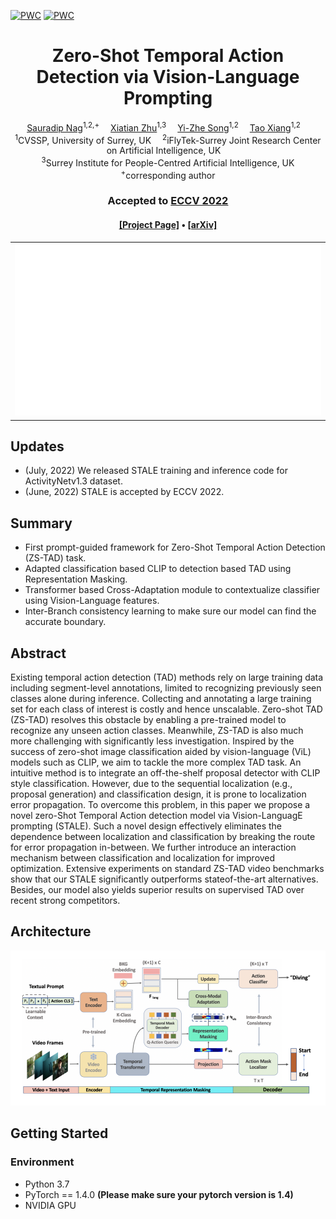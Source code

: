 [![PWC](https://img.shields.io/endpoint.svg?url=https://paperswithcode.com/badge/zero-shot-temporal-action-detection-via/zero-shot-action-detection-on-activitynet-1-3)](https://paperswithcode.com/sota/zero-shot-action-detection-on-activitynet-1-3?p=zero-shot-temporal-action-detection-via)
[![PWC](https://img.shields.io/endpoint.svg?url=https://paperswithcode.com/badge/zero-shot-temporal-action-detection-via/zero-shot-action-detection-on-thumos-14)](https://paperswithcode.com/sota/zero-shot-action-detection-on-thumos-14?p=zero-shot-temporal-action-detection-via)

<div align="center">

<h1>Zero-Shot Temporal Action Detection via Vision-Language Prompting</h1>

<div>
    <a href='https://sauradip.github.io/' target='_blank'>Sauradip Nag</a><sup>1,2,+</sup>&emsp;
    <a href='https://scholar.google.co.uk/citations?hl=en&user=ZbA-z1cAAAAJ&view_op=list_works&sortby=pubdate' target='_blank'>Xiatian Zhu</a><sup>1,3</sup>&emsp;
    <a href='https://scholar.google.co.uk/citations?user=irZFP_AAAAAJ&hl=en' target='_blank'>Yi-Zhe Song</a><sup>1,2</sup>&emsp;
    <a href='https://scholar.google.co.uk/citations?hl=en&user=MeS5d4gAAAAJ&view_op=list_works&sortby=pubdate' target='_blank'>Tao Xiang</a><sup>1,2</sup>&emsp;
</div>
<div>
    <sup>1</sup>CVSSP, University of Surrey, UK&emsp;
    <sup>2</sup>iFlyTek-Surrey Joint Research Center on Artificial Intelligence, UK&emsp; <br>
    <sup>3</sup>Surrey Institute for People-Centred Artificial Intelligence, UK
</div>
<div>
    <sup>+</sup>corresponding author
</div>

<h3><strong>Accepted to <a href='https://eccv2022.ecva.net/' target='_blank'>ECCV 2022</a></strong></h3>

<h4 align="center">
  <a href="" target='_blank'>[Project Page]</a> •
  <a href="https://arxiv.org/abs/2207.08184" target='_blank'>[arXiv]</a>
</h4>
<table>
<tr>
    <td><img src="assets/STALE_intro.gif" width="100%"/></td>
</tr>
</table>
</div>

## Updates

- (July, 2022) We released STALE training and inference code for ActivityNetv1.3 dataset.
- (June, 2022) STALE is accepted by ECCV 2022.

## Summary
- First prompt-guided framework for Zero-Shot Temporal Action Detection (ZS-TAD) task.
- Adapted classification based CLIP to detection based TAD using Representation Masking.
- Transformer based Cross-Adaptation module to contextualize classifier using Vision-Language features.
- Inter-Branch consistency learning to make sure our model can find the accurate boundary.

## Abstract

Existing temporal action detection (TAD) methods rely on
large training data including segment-level annotations, limited to recognizing previously seen classes alone during inference. Collecting and annotating a large training set for each class of interest is costly and hence
unscalable. Zero-shot TAD (ZS-TAD) resolves this obstacle by enabling
a pre-trained model to recognize any unseen action classes. Meanwhile,
ZS-TAD is also much more challenging with significantly less investigation. Inspired by the success of zero-shot image classification aided by
vision-language (ViL) models such as CLIP, we aim to tackle the more
complex TAD task. An intuitive method is to integrate an off-the-shelf
proposal detector with CLIP style classification. However, due to the sequential localization (e.g., proposal generation) and classification design,
it is prone to localization error propagation. To overcome this problem, in
this paper we propose a novel zero-Shot Temporal Action detection model
via Vision-LanguagE prompting (STALE). Such a novel design effectively eliminates the dependence between localization and classification
by breaking the route for error propagation in-between. We further introduce an interaction mechanism between classification and localization
for improved optimization. Extensive experiments on standard ZS-TAD
video benchmarks show that our STALE significantly outperforms stateof-the-art alternatives. Besides, our model also yields superior results on
supervised TAD over recent strong competitors. 

## Architecture
![](assets/main-fig.png)


## Getting Started

### Environment
- Python 3.7
- PyTorch == 1.4.0 **(Please make sure your pytorch version is 1.4)**
- NVIDIA GPU




